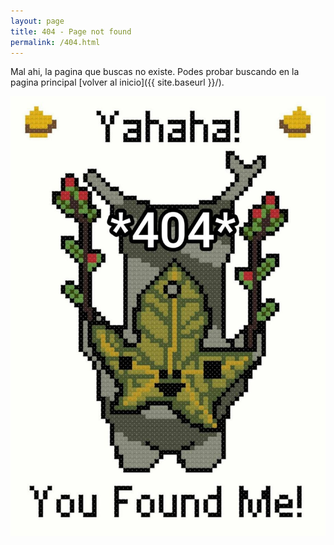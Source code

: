 ```yaml
---
layout: page
title: 404 - Page not found
permalink: /404.html
---
```


Mal ahi, la pagina que buscas no existe. Podes probar buscando en la pagina principal [volver al inicio]({{ site.baseurl }}/).

![Yahaha](/images/404-B.jpg)
